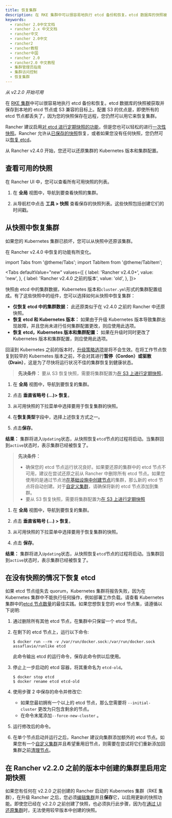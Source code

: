 ```yaml
---
title: 恢复集群
description: 在 RKE 集群中可以很容易地执行 etcd 备份和恢复。etcd 数据库的快照被获取并保存到本地的 etcd 节点或 S3 兼容的目标上。配置 S3 的优点是，即使所有的 etcd 节点都丢失了，因为您的快照保存在远程，您仍然可以用它来恢复集群。
keywords:
  - rancher 2.0中文文档
  - rancher 2.x 中文文档
  - rancher中文
  - rancher 2.0中文
  - rancher2
  - rancher教程
  - rancher中国
  - rancher 2.0
  - rancher2.0 中文教程
  - 集群管理员指南
  - 集群访问控制
  - 恢复集群
---
```


_从 v2.2.0 开始可用_

在 [RKE 集群](/docs/cluster-provisioning/rke-clusters/_index)中可以很容易地执行 etcd 备份和恢复。etcd 数据库的快照被获取并保存到本地的 etcd 节点或 S3 兼容的目标上。配置 S3 的优点是，即使所有的 etcd 节点都丢失了，因为您的快照保存在远程，您仍然可以用它来恢复集群。

Rancher 建议启用[对 etcd 进行定期快照的功能](/docs/cluster-admin/backing-up-etcd/_index)，但是您也可以轻松的进行[一次性快照](/docs/cluster-admin/backing-up-etcd/_index)。Rancher 允许从[已保存的快照](#从快照恢复集群)恢复，或者如果您没有任何快照，您仍然可以[恢复 etcd](#在没有快照的情况下恢复-etcd)。

从 Rancher v2.4.0 开始，您还可以还原集群的 Kubernetes 版本和集群配置。

## 查看可用的快照

在 Rancher UI 中，您可以查看所有可用快照的列表。

1. 在 **全局** 视图中，导航到要查看快照的集群。

2. 从导航栏中点击 **工具 > 快照** 查看保存的快照列表。这些快照包括创建它们的时间戳。

## 从快照中恢复集群

如果您的 Kubernetes 集群已损坏，您可以从快照中还原该集群。

在 Rancher v2.4.0 中恢复的功能有所变化。

import Tabs from '@theme/Tabs';
import TabItem from '@theme/TabItem';

<Tabs
defaultValue="new"
values={[
{ label: 'Rancher v2.4.0+', value: 'new', },
{ label: 'Rancher v2.4.0 之前的版本', value: 'old', },
]}>

<TabItem value="new">

快照由 etcd 中的集群数据，Kubernetes 版本和`cluster.yml`形式的集群配置组成。有了这些快照中的组件，您可以选择如何从快照中恢复集群：

- **仅恢复 etcd 中的集群数据：** 此还原类似于在 v2.4.0 之前的 Rancher 中还原快照。
- **恢复 etcd 和 Kubernetes 版本：** 如果由于升级 Kubernetes 版本导致集群出现故障，并且您尚未进行任何集群配置更改，则应使用此选项。
- **恢复 etcd，Kubernetes 版本和集群配置：** 如果在升级时同时更改了 Kubernetes 版本和集群配置，则应使用此选项。

回滚到 Kubernetes 之前的版本时，[升级策略选项](/docs/cluster-admin/upgrading-kubernetes/_index)是将不会生效。在将工作节点恢复到较早的 Kubernetes 版本之前，不会对其进行**暂停（Cordon）**或**驱散（Drain）**，这是为了尽快将运行状况不佳的集群恢复到健康状态。

> **先决条件：** 要从 S3 恢复快照，需要将集群配置为[在 S3 上进行定期快照](/docs/cluster-admin/backing-up-etcd/_index)。

1. 在 **全局** 视图中，导航到要恢复的集群。

2. 点击 **垂直省略号 (...)> 恢复**。

3. 从可用快照的下拉菜单中选择要用于恢复集群的快照。

4. 在**恢复类型**字段中，选择上述恢复方式之一。

5. 点击**保存**。

**结果：** 集群将进入`Updating`状态，从快照恢复`etcd`节点的过程将启动。当集群回到`active`状态时，表示集群已经被恢复了。

</TabItem>

<TabItem value="old">

> **先决条件：**
>
> - 确保您的 etcd 节点运行状况良好。如果要还原的集群中的 etcd 节点不可用，建议在尝试还原之前从 Rancher 中删除所有 etcd 节点。如果您使用的是通过节点池[在基础设施中创建节点](/docs/cluster-provisioning/rke-clusters/node-pools/_index)的集群，那么新的 etcd 节点将自动创建。对于[自定义集群](/docs/cluster-provisioning/rke-clusters/custom-nodes/_index)，请确保将新的 etcd 节点添加到集群。
> - 要从 S3 恢复快照，需要将集群配置为[在 S3 上进行定期快照](/docs/cluster-admin/backing-up-etcd/_index)

1. 在 **全局** 视图中，导航到要恢复的集群。

2. 点击 **垂直省略号 (...) > 恢复**。

3. 从可用快照的下拉菜单中选择要用于恢复集群的快照。

4. 点击 **保存**。

**结果：** 集群将进入`Updating`状态，从快照恢复`etcd`节点的过程将启动。当集群回到`active`状态时，表示集群已经被恢复了。

</TabItem>

</Tabs>

## 在没有快照的情况下恢复 etcd

如果 etcd 节点组失去 quorum，Kubernetes 集群将报告失败，因为在 Kubernetes 集群中不能执行任何操作，例如部署工作负载。请查看 Kubernetes 集群中的[etcd 节点数量](/docs/cluster-provisioning/production/_index)的最佳实践。如果您想恢复您的 etcd 节点集，请遵循以下说明:

1. 通过删除所有其他 etcd 节点，在集群中只保留一个 etcd 节点。

2. 在剩下的 etcd 节点上，运行以下命令:

   ```
   $ docker run --rm -v /var/run/docker.sock:/var/run/docker.sock assaflavie/runlike etcd
   ```

   此命令输出 etcd 的运行命令，保存此命令供以后使用。

3. 停止上一步启动的 etcd 容器，将其重命名为 `etcd-old`。

   ```
   $ docker stop etcd
   $ docker rename etcd etcd-old
   ```

4. 使用步骤 2 中保存的命令并修改它:

   - 如果您最初拥有一个以上的 etcd 节点，那么您需要将 `--initial-cluster` 更改为只包含剩余的节点。
   - 在命令末尾添加`--force-new-cluster` 。

5. 运行修改后的命令。

6. 在单个节点启动并运行之后，Rancher 建议向集群添加额外的 etcd 节点。如果您有一个[自定义集群](/docs/cluster-provisioning/rke-clusters/custom-nodes/_index)并且希望重用旧节点，则需要在尝试将它们重新添加回集群之前[清理节点](/docs/cluster-admin/cleaning-cluster-nodes/_index)。

## 在 Rancher v2.2.0 之前的版本中创建的集群里启用定期快照

如果您有任何在 v2.2.0 之前创建的 Rancher 启动的 Kubernetes 集群（RKE 集群），在升级 Rancher 之后，您必须[编辑集群](/docs/en/cluster-admin/editing-clusters/_index)并且**保存**它，以启用更新的快照功能。即使您已经在 v2.2.0 之前创建了快照，也必须执行此步骤，因为在[通过 UI 还原集群](/docs/cluster-admin/restoring-etcd/_index)时，无法使用较早版本中创建的快照。
